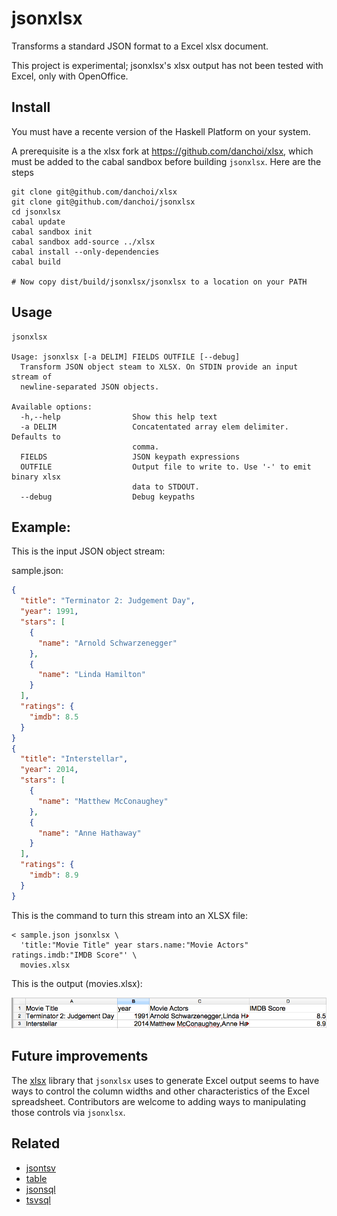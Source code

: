 # jsonxlsx

Transforms a standard JSON format to a Excel xlsx document.

This project is experimental; jsonxlsx's xlsx output has not been tested with
Excel, only with OpenOffice.

## Install

You must have a recente version of the Haskell Platform on your system.

A prerequisite is a the xlsx fork at https://github.com/danchoi/xlsx, which 
must be added to the cabal sandbox before building `jsonxlsx`.  Here are the steps

    git clone git@github.com/danchoi/xlsx
    git clone git@github.com/danchoi/jsonxlsx
    cd jsonxlsx
    cabal update
    cabal sandbox init
    cabal sandbox add-source ../xlsx
    cabal install --only-dependencies
    cabal build

    # Now copy dist/build/jsonxlsx/jsonxlsx to a location on your PATH

## Usage

```
jsonxlsx

Usage: jsonxlsx [-a DELIM] FIELDS OUTFILE [--debug]
  Transform JSON object steam to XLSX. On STDIN provide an input stream of
  newline-separated JSON objects.

Available options:
  -h,--help                Show this help text
  -a DELIM                 Concatentated array elem delimiter. Defaults to
                           comma.
  FIELDS                   JSON keypath expressions
  OUTFILE                  Output file to write to. Use '-' to emit binary xlsx
                           data to STDOUT.
  --debug                  Debug keypaths
```

## Example: 

This is the input JSON object stream:

sample.json:

```json
{
  "title": "Terminator 2: Judgement Day",
  "year": 1991,
  "stars": [
    {
      "name": "Arnold Schwarzenegger"
    },
    {
      "name": "Linda Hamilton"
    }
  ],
  "ratings": {
    "imdb": 8.5
  }
}
{
  "title": "Interstellar",
  "year": 2014,
  "stars": [
    {
      "name": "Matthew McConaughey"
    },
    {
      "name": "Anne Hathaway"
    }
  ],
  "ratings": {
    "imdb": 8.9
  }
}
```

This is the command to turn this stream into an XLSX file:

```
< sample.json jsonxlsx \
  'title:"Movie Title" year stars.name:"Movie Actors" ratings.imdb:"IMDB Score"' \
  movies.xlsx 
```

This is the output (movies.xlsx):

![screen](https://raw.githubusercontent.com/danchoi/jsonxlsx/master/jsonxlsxscreen.png)



## Future improvements

The [xlsx](https://github.com/danchoi/xlsx/blob/master/src/Codec/Xlsx/Types.hs)
library that  `jsonxlsx` uses to generate Excel output seems to have ways to control
the column widths and other characteristics of the Excel spreadsheet.
Contributors are welcome to adding ways to manipulating those controls via `jsonxlsx`.

## Related

* [jsontsv](https://github.com/danchoi/jsontsv)
* [table](https://github.com/danchoi/table)
* [jsonsql](https://github.com/danchoi/jsonsql)
* [tsvsql](https://github.com/danchoi/tsvsql)

 
